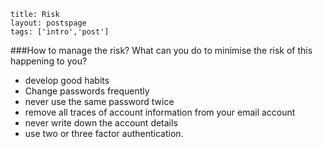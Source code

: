 
```
title: Risk
layout: postspage
tags: ['intro','post']

```
###How to manage the risk?
What can you do to minimise the risk of this happening to you?

 - develop good habits
 - Change passwords frequently
 - never use the same password twice
 - remove all traces of account information from your email account
 - never write down the account details
 - use two or three factor authentication.